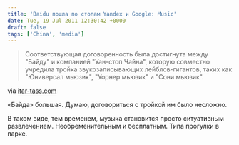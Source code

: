 ```yaml
---
title: 'Baidu пошла по стопам Yandex и Google: Music'
date: Tue, 19 Jul 2011 12:30:42 +0000
draft: false
tags: ['China', 'media']
---
```


> Соответствующая договоренность была достигнута между "Байду" и компанией "Уан-стоп Чайна", которую совместно учредила тройка звукозаписывающих лейблов-гигантов, таких как "Юниверсал мьюзик", "Уорнер мьюзик" и "Сони мьюзик".

via [itar-tass.com](http://www.itar-tass.com/c11/188552.html)

«Байда» большая. Думаю, договориться с тройкой им было несложно.

В таком виде, тем временем, музыка становится просто ситуативным развлечением. Необременительным и бесплатным. Типа прогулки в парке.